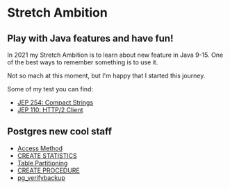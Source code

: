 # Stretch Ambition
## Play with Java features and have fun!

In 2021 my Stretch Ambition is to learn about new feature in Java 9-15. 
One of the best ways to remember something is to use it. 

Not so mach at this moment, but I'm happy that I started this journey.

Some of my test you can find:

- [JEP 254: Compact Strings](Java-9-JEP254-Compact_Strings)
- [JEP 110: HTTP/2 Client](Java-9-JEP110-HTTP2_Client)

## Postgres new cool staff

- [Access Method](PostgreSQL-10-ACCESS_METHOD)
- [CREATE STATISTICS](PostgreSQL-10-CREATE_STATISTICS)
- [Table Partitioning](PostgreSQL-10-Table_Partitioning)
- [CREATE PROCEDURE](PostgreSQL-11-CREATE_PROCEDURE)
- [pg_verifybackup](PostgreSQL-13-pg_verifybackup)
